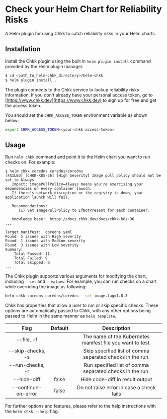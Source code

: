 # Check your Helm Chart for Reliability Risks

A Helm plugin for using Chkk to catch reliability risks in your Helm charts.

## Installation

Install the Chkk plugin using the built in `helm plugin install` command provided by the Helm plugin manager.

```bash
$ cd <path_to_helm-chkk_directory>/helm-chkk
$ helm plugin install .
```

The plugin connects to the Chkk service to lookup reliability risks information. If you don't already have your personal access token, go to [https://www.chkk.dev](https://www.chkk.dev) to sign up for free and get the access token.

You should set the `CHKK_ACCESS_TOKEN` environment variable as shown below:

```bash
export CHKK_ACCESS_TOKEN=<your-chkk-access-token>
```

## Usage

Run `helm chkk` command and point it to the Helm chart you want to run checks on. For example:

```console
$ helm chkk coredns coredns/coredns
[FAILED] [CHKK-K8S-36] [High Severity] Image pull policy should not be set to Always
   Impact: imagePullPolicy=Always means you're exercising your dependencies on every container launch.
   If there's network disruption or the registry is down, your application launch will fail.

   Recommendations:
      (1) Set ImagePullPolicy to IfNotPresent for each container.

   Knowledge base:  https://docs.chkk.dev/docs/chkk-k8s-36
...

Target manifest:  coredns.yaml
Found  5 issues with High severity
Found  1 issues with Medium severity
Found  3 issues with Low severity
Summary:
	Total Passed: 11
	Total Failed: 9
	Total Skipped: 0
...
```

The Chkk plugin supports various arguments for modifying the chart, including `--set` and `--values`. For example, you can run checks on a chart while overriding the image as following:

```bash
helm chkk coredns coredns/coredns --set image.tag=1.8.3
```

Chkk has properties that allow a user to run or skip specific checks. These options are automatically passed to Chkk, with any other options being passed to Helm in the same manner as `helm template`.

| Flag | Default | Description |
| :---: |:---: | :---: |
| --file, -f | | The name of the Kubernetes manifest file you want to test.|
| --skip-checks, -s | | Skip specified list of comma separated checks in the run.|
| --run-checks, -r | | Run specified list of comma separated checks in the run.|
| --hide-diff         | false   | Hide code-diff in result output               |
| --continue-on-error | false | Do not raise error in case a check fails |


For further options and features, please refer to the help instructions with the `helm chkk --help` flag.

